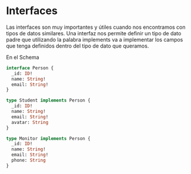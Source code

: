 # Interfaces

Las interfaces son muy importantes y útiles cuando nos encontramos con tipos de datos similares. Una interfaz nos permite definir un tipo de dato padre que utilizando la palabra implements va a implementar los campos que tenga definidos dentro del tipo de dato que queramos.

En el Schema

```graphql
interface Person {
  _id: ID!
  name: String!
  email: String!
}

type Student implements Person {
  _id: ID!
  name: String!
  email: String!
  avatar: String
}

type Monitor implements Person {
  _id: ID!
  name: String!
  email: String!
  phone: String
}
```
